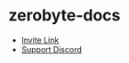 # zerobyte-docs

* [Invite Link](https://discord.com/api/oauth2/authorize?client_id=814253004474679356&permissions=8&scope=bot)  
* [Support Discord](https://discord.gg/VW9sk7wq)
